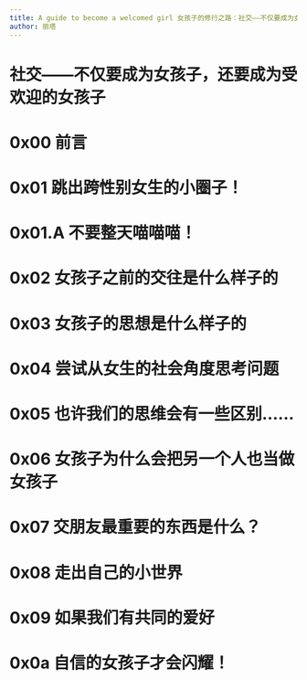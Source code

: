```yaml
---
title: A guide to become a welcomed girl 女孩子的修行之路：社交——不仅要成为女孩子，还要成为受欢迎的女孩子
author: 丽塔
---
```


# 社交——不仅要成为女孩子，还要成为受欢迎的女孩子

# 0x00 前言
# 0x01 跳出跨性别女生的小圈子！
# 0x01.A 不要整天喵喵喵！
# 0x02 女孩子之前的交往是什么样子的
# 0x03 女孩子的思想是什么样子的
# 0x04 尝试从女生的社会角度思考问题
# 0x05 也许我们的思维会有一些区别……
# 0x06 女孩子为什么会把另一个人也当做女孩子
# 0x07 交朋友最重要的东西是什么？
# 0x08 走出自己的小世界
# 0x09 如果我们有共同的爱好
# 0x0a 自信的女孩子才会闪耀！
